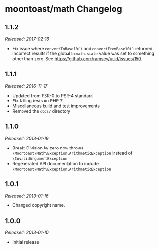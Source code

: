 # moontoast/math Changelog

## 1.1.2

_Released: 2017-02-16_

* Fix issue where `convertToBase10()` and `convertFromBase10()` returned incorrect results if the global `bcmath.scale` value was set to something other than zero. See https://github.com/ramsey/uuid/issues/150.

## 1.1.1

_Released: 2016-11-17_

* Updated from PSR-0 to PSR-4 standard
* Fix failing tests on PHP 7
* Miscellaneous build and test improvements
* Removed the `docs/` directory

## 1.1.0

_Released: 2013-01-19_

* Break: Division by zero now throws `\Moontoast\Math\Exception\ArithmeticException` instead of `\InvalidArgumentException`
* Regenerated API documentation to include `\Moontoast\Math\Exception\ArithmeticException`

## 1.0.1

_Released: 2013-01-16_

* Changed copyright name.

## 1.0.0

_Released: 2013-01-10_

* Initial release
